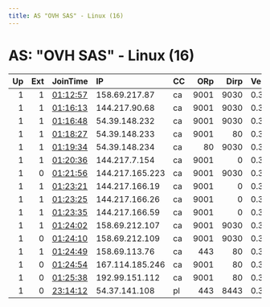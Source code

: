 ```yaml
---
title: AS "OVH SAS" - Linux (16)
---
```


# AS: "OVH SAS" - Linux (16)

|   Up |   Ext | JoinTime                                                                                            | IP              | CC   |   ORp |   Dirp | Version   | Contact   | Nickname   |   eFamMembers |
|-----:|------:|:----------------------------------------------------------------------------------------------------|:----------------|:-----|------:|-------:|:----------|:----------|:-----------|--------------:|
|    1 |     1 | [01:12:57](https://metrics.torproject.org/rs.html#details/19ED956757A9D3F1427E1E0005C18531821376E2) | 158.69.217.87   | ca   |  9001 |   9030 | 0.3.2.10  | None      | MS3c490    |             1 |
|    1 |     1 | [01:16:13](https://metrics.torproject.org/rs.html#details/F49015D09397AE8BFFB9236B300F3EFC140ACF51) | 144.217.90.68   | ca   |  9001 |   9030 | 0.3.2.10  | None      | MS3c491    |             1 |
|    1 |     1 | [01:16:48](https://metrics.torproject.org/rs.html#details/F44C6C78F4C0183B449BF02254A9731589C88766) | 54.39.148.232   | ca   |  9001 |   9030 | 0.3.2.10  | None      | Ms3cTor88  |             1 |
|    1 |     1 | [01:18:27](https://metrics.torproject.org/rs.html#details/5C5A32A576534482D0F9AE53D3AE9D964D939F6C) | 54.39.148.233   | ca   |  9001 |     80 | 0.3.2.10  | None      | MS3cTOR493 |             1 |
|    1 |     1 | [01:19:34](https://metrics.torproject.org/rs.html#details/61965D16FA2FC02E6EC96AAB5F99EB34028ACDAD) | 54.39.148.234   | ca   |    80 |   9030 | 0.3.2.10  | None      | MS3c494    |             1 |
|    1 |     1 | [01:20:36](https://metrics.torproject.org/rs.html#details/79910C03FC49EA96498A5D296232790465F01293) | 144.217.7.154   | ca   |  9001 |      0 | 0.3.2.10  | None      | MS3cTOR524 |             1 |
|    1 |     0 | [01:21:56](https://metrics.torproject.org/rs.html#details/7CFB357D0BD3E27D92D76D5F5EBDE0480438F208) | 144.217.165.223 | ca   |  9001 |   9030 | 0.3.2.10  | None      | MS3cTOR525 |             1 |
|    1 |     1 | [01:23:21](https://metrics.torproject.org/rs.html#details/4A38E4969213A6410E20A68FD477EA270A9872A5) | 144.217.166.19  | ca   |  9001 |      0 | 0.3.2.10  | None      | MS3cTOR526 |             1 |
|    1 |     1 | [01:23:25](https://metrics.torproject.org/rs.html#details/69D92C811E428C30958798B2E78349D44D47E648) | 144.217.166.26  | ca   |  9001 |      0 | 0.3.2.10  | None      | MS3cTOR527 |             1 |
|    1 |     1 | [01:23:35](https://metrics.torproject.org/rs.html#details/0E88FC7BB9F7D23D8676605E97469D410B687E52) | 144.217.166.59  | ca   |  9001 |      0 | 0.3.2.10  | None      | MS3cTOR528 |             1 |
|    1 |     1 | [01:24:02](https://metrics.torproject.org/rs.html#details/4631F837CD293E577BD2A507D94496C25E58391D) | 158.69.212.107  | ca   |  9001 |   9030 | 0.3.2.10  | None      | Ms3cTOR621 |             1 |
|    1 |     0 | [01:24:10](https://metrics.torproject.org/rs.html#details/38D6F1A7802FEB6D1F6BF59C8B62BFDEA134C433) | 158.69.212.109  | ca   |  9001 |   9030 | 0.3.2.10  | None      | MS3cTOR621 |             1 |
|    1 |     1 | [01:24:49](https://metrics.torproject.org/rs.html#details/C2AB7064BD225C673750D4BA405C46EA253FF787) | 158.69.113.76   | ca   |   443 |     80 | 0.3.2.10  | None      | MS3cTOR200 |             1 |
|    1 |     0 | [01:24:54](https://metrics.torproject.org/rs.html#details/777A067D0C5D5DFEAFF206DF003BA19E7B8DFA0B) | 167.114.185.246 | ca   |  9001 |     80 | 0.3.4.9   | None      | Ms3cTOR57  |             1 |
|    1 |     0 | [01:25:38](https://metrics.torproject.org/rs.html#details/38BAA789DE6C62DDB35AA5F71E1E5249F5D50824) | 192.99.151.112  | ca   |  9001 |     80 | 0.3.4.9   | None      | MS3cTOR49  |             1 |
|    1 |     0 | [23:14:12](https://metrics.torproject.org/rs.html#details/7AA1FDA8DDC21F8919AA21023FB4B8364F89D68F) | 54.37.141.108   | pl   |   443 |   8443 | 0.3.5.8   | None      | Unnamed    |             1 |
